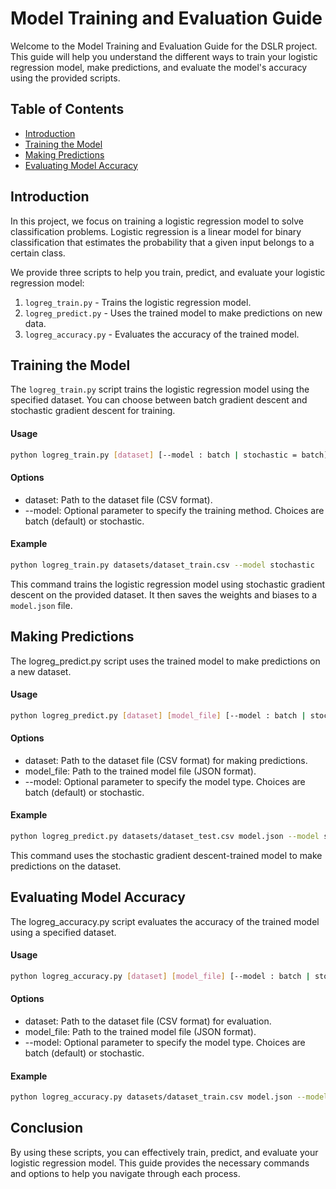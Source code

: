 # Model Training and Evaluation Guide

Welcome to the Model Training and Evaluation Guide for the DSLR project. This guide will help you understand the different ways to train your logistic regression model, make predictions, and evaluate the model's accuracy using the provided scripts.


## Table of Contents

- [Introduction](#introduction)
- [Training the Model](#training-the-model)
- [Making Predictions](#making-predictions)
- [Evaluating Model Accuracy](#evaluating-model-accuracy)


## Introduction

In this project, we focus on training a logistic regression model to solve classification problems. Logistic regression is a linear model for binary classification that estimates the probability that a given input belongs to a certain class.

We provide three scripts to help you train, predict, and evaluate your logistic regression model:

1. `logreg_train.py` - Trains the logistic regression model.
2. `logreg_predict.py` - Uses the trained model to make predictions on new data.
3. `logreg_accuracy.py` - Evaluates the accuracy of the trained model.


## Training the Model

The `logreg_train.py` script trains the logistic regression model using the specified dataset. You can choose between batch gradient descent and stochastic gradient descent for training.

#### Usage

```bash
python logreg_train.py [dataset] [--model : batch | stochastic = batch]
```

#### Options

* dataset: Path to the dataset file (CSV format).
* --model: Optional parameter to specify the training method. Choices are batch (default) or stochastic.

#### Example

```bash
python logreg_train.py datasets/dataset_train.csv --model stochastic
```

This command trains the logistic regression model using stochastic gradient descent on the provided dataset. It then saves the weights and biases to a `model.json` file.


## Making Predictions

The logreg_predict.py script uses the trained model to make predictions on a new dataset.

#### Usage

```bash
python logreg_predict.py [dataset] [model_file] [--model : batch | stochastic = batch]
```

#### Options

* dataset: Path to the dataset file (CSV format) for making predictions.
* model_file: Path to the trained model file (JSON format).
* --model: Optional parameter to specify the model type. Choices are batch (default) or stochastic.

#### Example

```bash
python logreg_predict.py datasets/dataset_test.csv model.json --model stochastic
```

This command uses the stochastic gradient descent-trained model to make predictions on the dataset.


## Evaluating Model Accuracy

The logreg_accuracy.py script evaluates the accuracy of the trained model using a specified dataset.

#### Usage

```bash
python logreg_accuracy.py [dataset] [model_file] [--model : batch | stochastic = batch]
```

#### Options

* dataset: Path to the dataset file (CSV format) for evaluation.
* model_file: Path to the trained model file (JSON format).
* --model: Optional parameter to specify the model type. Choices are batch (default) or stochastic.

#### Example

```bash
python logreg_accuracy.py datasets/dataset_train.csv model.json --model stochastic
```

## Conclusion

By using these scripts, you can effectively train, predict, and evaluate your logistic regression model. This guide provides the necessary commands and options to help you navigate through each process.
